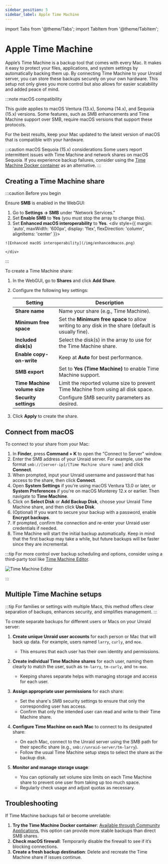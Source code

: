 ```yaml
---
sidebar_position: 5
sidebar_label: Apple Time Machine
---
```


import Tabs from '@theme/Tabs';
import TabItem from '@theme/TabItem';

# Apple Time Machine

Apple’s Time Machine is a backup tool that comes with every Mac. It makes it easy to protect your files, applications, and system settings by automatically backing them up. By connecting Time Machine to your Unraid server, you can store these backups securely on your own hardware. This setup not only gives you more control but also allows for easier scalability and added peace of mind.

:::note macOS compatibility

This guide applies to macOS Ventura (13.x), Sonoma (14.x), and Sequoia (15.x) versions. Some features, such as SMB enhancements and Time Machine support over SMB, require macOS versions that support these protocols.

For the best results, keep your Mac updated to the latest version of macOS that is compatible with your hardware.

:::caution macOS Sequoia (15.x) considerations
Some users report intermittent issues with Time Machine and network shares on macOS Sequoia. If you experience backup failures, consider using the [Time Machine Docker container](https://unraid.net/community/apps?q=time+machine#r) as an alternative.
:::


## Creating a Time Machine share

:::caution Before you begin

Ensure **SMB** is enabled in the WebGUI:

  1. Go to **Settings → SMB** under "Network Services."
  2. Set **Enable SMB** to **Yes** (you must stop the array to change this).
  3. Set **Enhanced macOS interoperability** to **Yes**.
    <div style={{ margin: 'auto', maxWidth: '600px', display: 'flex', flexDirection: 'column', alignItems: 'center' }}>

    ![Enhanced macOS interoperability](/img/enhancedmacos.png)

    </div>
:::

To create a Time Machine share:

1. In the WebGUI, go to **Shares** and click **Add Share**.
2. Configure the following key settings:

    | Setting                     | Description                                                                                  |
    |-----------------------------|----------------------------------------------------------------------------------------------|
    | **Share name**              | Name your share (e.g., Time Machine).                                                       |
    | **Minimum free space**      | Set the **Minimum free space** to allow writing to any disk in the share (default is usually fine). |
    | **Included disk(s)**        | Select the disk(s) in the array to use for the Time Machine share.                          |
    | **Enable copy-on-write**    | Keep at **Auto** for best performance.                                                      |
    | **SMB export**              | Set to **Yes (Time Machine)** to enable Time Machine support.                               |
    | **Time Machine volume size**| Limit the reported volume size to prevent Time Machine from using all disk space.           |
    | **Security settings**       | Configure SMB security parameters as desired.                                               |

3. Click **Apply** to create the share.

## Connect from macOS

To connect to your share from your Mac:

1. In **Finder**, press **Command + K** to open the "Connect to Server" window.
2. Enter the SMB address of your Unraid server. For example, use the format `smb://[server-ip]/[Time Machine share name]` and click **Connect**.
3. When prompted, input your Unraid username and password that has access to the share, then click **Connect**.
4. Open **System Settings** if you're using macOS Ventura 13.0 or later, or **System Preferences** if you're on macOS Monterey 12.x or earlier. Then navigate to **Time Machine**.
5. Click on **Select Disk** or **Add Backup Disk**, choose your Unraid Time Machine share, and then click **Use Disk**.
6. (Optional) If you want to secure your backup with a password, enable **Encrypt backups**.
7. If prompted, confirm the connection and re-enter your Unraid user credentials if needed.
8. Time Machine will start the initial backup automatically. Keep in mind that the first backup may take a while, but future backups will be faster since they are incremental.

:::tip
For more control over backup scheduling and options, consider using a third-party tool like [Time Machine Editor](https://tclementdev.com/timemachineeditor/).
<div style={{ margin: 'auto', maxWidth: '600px', display: 'flex', flexDirection: 'column', alignItems: 'center' }}>

![Time Machine Editor](/img/TimeMachineEditor.png)

</div>
:::

## Multiple Time Machine setups

:::tip
For families or settings with multiple Macs, this method offers clear separation of backups, enhances security, and simplifies management.
:::

To create separate backups for different users or Macs on your Unraid server:

1. **Create unique Unraid user accounts** for each person or Mac that will back up data. For example, users named `larry`, `curly`, and `moe`.
   - This ensures that each user has their own identity and permissions.

2. **Create individual Time Machine shares** for each user, naming them clearly to match the user, such as `tm-larry`, `tm-curly`, and `tm-moe`.
   - Keeping shares separate helps with managing storage and access for each user.

3. **Assign appropriate user permissions** for each share:
   - Set the share's SMB security settings to ensure that only the corresponding user has access.
   - Confirm that only the intended user can read and write to their Time Machine share.

4. **Configure Time Machine on each Mac** to connect to its designated share:
   - On each Mac, connect to the Unraid server using the SMB path for their specific share (e.g., `smb://unraid-server/tm-larry`).
   - Follow the usual Time Machine setup steps to select the share as the backup disk.

5. **Monitor and manage storage usage**:
   - You can optionally set volume size limits on each Time Machine share to prevent one user from taking up too much space.
   - Regularly check usage and adjust quotas as necessary.

## Troubleshooting

If Time Machine backups fail or become unreliable:

1. **Try the Time Machine Docker container**: [Available through Community Applications](https://unraid.net/community/apps?q=time+machine#r), this option can provide more stable backups than direct SMB shares.
2. **Check macOS firewall**: Temporarily disable the firewall to see if it’s blocking connections.
3. **Create a fresh backup destination**: Delete and recreate the Time Machine share if issues continue.
